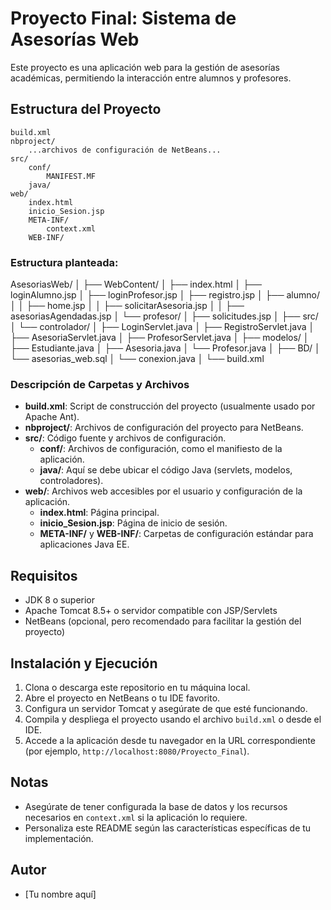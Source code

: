 # Proyecto Final: Sistema de Asesorías Web

Este proyecto es una aplicación web para la gestión de asesorías académicas, permitiendo la interacción entre alumnos y profesores.


## Estructura del Proyecto

```
build.xml
nbproject/
    ...archivos de configuración de NetBeans...
src/
    conf/
        MANIFEST.MF
    java/
web/
    index.html
    inicio_Sesion.jsp
    META-INF/
        context.xml
    WEB-INF/
```
### Estructura planteada:
AsesoriasWeb/
│
├── WebContent/
│   ├── index.html
│   ├── loginAlumno.jsp
│   ├── loginProfesor.jsp
│   ├── registro.jsp
│   ├── alumno/
│   │   ├── home.jsp
│   │   ├── solicitarAsesoria.jsp
│   │   ├── asesoriasAgendadas.jsp
│   └── profesor/
│       ├── solicitudes.jsp
│
├── src/
│   └── controlador/
│       ├── LoginServlet.java
│       ├── RegistroServlet.java
│       ├── AsesoriaServlet.java
│       ├── ProfesorServlet.java
│
├── modelos/
│   ├── Estudiante.java
│   ├── Asesoria.java
│   └── Profesor.java
│
├── BD/
│   └── asesorias_web.sql
│   └── conexion.java
│
└── build.xml

### Descripción de Carpetas y Archivos
- **build.xml**: Script de construcción del proyecto (usualmente usado por Apache Ant).
- **nbproject/**: Archivos de configuración del proyecto para NetBeans.
- **src/**: Código fuente y archivos de configuración.
  - **conf/**: Archivos de configuración, como el manifiesto de la aplicación.
  - **java/**: Aquí se debe ubicar el código Java (servlets, modelos, controladores).
- **web/**: Archivos web accesibles por el usuario y configuración de la aplicación.
  - **index.html**: Página principal.
  - **inicio_Sesion.jsp**: Página de inicio de sesión.
  - **META-INF/** y **WEB-INF/**: Carpetas de configuración estándar para aplicaciones Java EE.

## Requisitos
- JDK 8 o superior
- Apache Tomcat 8.5+ o servidor compatible con JSP/Servlets
- NetBeans (opcional, pero recomendado para facilitar la gestión del proyecto)

## Instalación y Ejecución
1. Clona o descarga este repositorio en tu máquina local.
2. Abre el proyecto en NetBeans o tu IDE favorito.
3. Configura un servidor Tomcat y asegúrate de que esté funcionando.
4. Compila y despliega el proyecto usando el archivo `build.xml` o desde el IDE.
5. Accede a la aplicación desde tu navegador en la URL correspondiente (por ejemplo, `http://localhost:8080/Proyecto_Final`).

## Notas
- Asegúrate de tener configurada la base de datos y los recursos necesarios en `context.xml` si la aplicación lo requiere.
- Personaliza este README según las características específicas de tu implementación.

## Autor
- [Tu nombre aquí]
